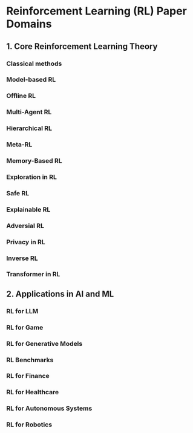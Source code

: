 # Reinforcement Learning (RL) Paper Domains

## 1. Core Reinforcement Learning Theory

### Classical methods 
### Model-based RL 
### Offline RL 
### Multi-Agent RL 
### Hierarchical RL 
### Meta-RL 
### Memory-Based RL
### Exploration in RL
### Safe RL 
### Explainable RL
### Adversial RL
### Privacy in RL
### Inverse RL
### Transformer in RL

## 2. Applications in AI and ML
### RL for LLM
### RL for Game
### RL for Generative Models
### RL Benchmarks
### RL for Finance
### RL for Healthcare
### RL for Autonomous Systems
### RL for Robotics



